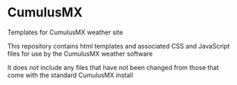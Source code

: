 # CumulusMX
Templates for CumulusMX weather site

This repository contains html templates and associated CSS and JavaScript files for use by the CumulusMX weather software

It does *not* include any files that have not been changed from those that come with the standard CumulusMX install
